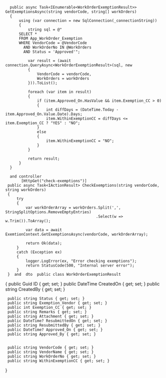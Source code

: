       public async Task<IEnumerable<WorkOrderExemptionResult>> GetExemptionsAsync(string vendorCode, string[] workOrders)
      {
          using (var connection = new SqlConnection(_connectionString))
          {
              string sql = @"
          SELECT *
          FROM App_WorkOrder_Exemption
          WHERE VendorCode = @VendorCode
            AND WorkOrderNo IN @WorkOrders
            AND Status = 'Approved'";

              var result = (await connection.QueryAsync<WorkOrderExemptionResult>(sql, new
              {
                  VendorCode = vendorCode,
                  WorkOrders = workOrders
              })).ToList();

              foreach (var item in result)
              {
                  if (item.Approved_On.HasValue && item.Exemption_CC > 0)
                  {
                      int diffDays = (DateTime.Today - item.Approved_On.Value.Date).Days;
                      item.WithinExemptionCC = diffDays <= item.Exemption_CC ? "YES" : "NO";
                  }
                  else
                  {
                      item.WithinExemptionCC = "NO";
                  }
              }

              return result;
          }
      }

      and controller 
           [HttpGet("check-exemptions")]
     public async Task<IActionResult> CheckExemptions(string vendorCode, string workOrders)
     {
         try
         {
             var workOrderArray = workOrders.Split(',', StringSplitOptions.RemoveEmptyEntries)
                                            .Select(w => w.Trim()).ToArray();

             var data = await ExemtionContext.GetExemptionsAsync(vendorCode, workOrderArray);

             return Ok(data);
         }
         catch (Exception ex)
         {
             logger.LogError(ex, "Error checking exemptions");
             return StatusCode(500, "Internal server error");
         }
     }  and  dto  public class WorkOrderExemptionResult
 {
     public Guid ID { get; set; }
     public DateTime CreatedOn { get; set; }
     public string CreatedBy { get; set; }

     public string Status { get; set; }
     public string Exemption_Vendor { get; set; }
     public int Exemption_CC { get; set; }
     public string Remarks { get; set; }
     public string Attachment { get; set; }
     public DateTime? ResubmittedOn { get; set; }
     public string ResubmittedBy { get; set; }
     public DateTime? Approved_On { get; set; }
     public string Approved_By { get; set; }


     public string VendorCode { get; set; }
     public string VendorName { get; set; }
     public string WorkOrderNo { get; set; }
     public string WithinExemptionCC { get; set; } 
 }
